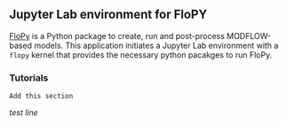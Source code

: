 ## Jupyter Lab environment for FloPY

[FloPy](https://github.com/modflowpy/flopy) is a Python package to create, run and post-process MODFLOW-based models.  This application initiates a Jupyter Lab environment with a `flopy` kernel that provides the necessary python pacakges to run FloPy.

### Tutorials
`Add this section`

*test line*
